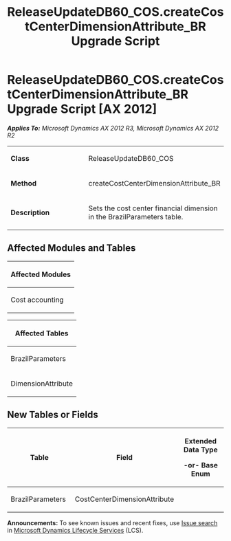 ﻿---
title: ReleaseUpdateDB60_COS.createCostCenterDimensionAttribute_BR Upgrade Script
TOCTitle: ReleaseUpdateDB60_COS.createCostCenterDimensionAttribute_BR Upgrade Script
ms:assetid: d7f32719-7108-66ef-44fc-bd686b3b8f23
ms:mtpsurl: https://msdn.microsoft.com/en-us/library/JJ687107(v=AX.60)
ms:contentKeyID: 49711555
ms.date: 05/18/2015
mtps_version: v=AX.60
---

# ReleaseUpdateDB60\_COS.createCostCenterDimensionAttribute\_BR Upgrade Script [AX 2012]


_**Applies To:** Microsoft Dynamics AX 2012 R3, Microsoft Dynamics AX 2012 R2_

<table>
<colgroup>
<col style="width: 50%" />
<col style="width: 50%" />
</colgroup>
<tbody>
<tr class="odd">
<td><p><strong>Class</strong></p></td>
<td><p>ReleaseUpdateDB60_COS</p></td>
</tr>
<tr class="even">
<td><p><strong>Method</strong></p></td>
<td><p>createCostCenterDimensionAttribute_BR</p></td>
</tr>
<tr class="odd">
<td><p><strong>Description</strong></p></td>
<td><p>Sets the cost center financial dimension in the BrazilParameters table.</p></td>
</tr>
</tbody>
</table>


## Affected Modules and Tables

<table>
<colgroup>
<col style="width: 100%" />
</colgroup>
<thead>
<tr class="header">
<th><p>Affected Modules</p></th>
</tr>
</thead>
<tbody>
<tr class="odd">
<td><p>Cost accounting</p></td>
</tr>
</tbody>
</table>


<table>
<colgroup>
<col style="width: 100%" />
</colgroup>
<thead>
<tr class="header">
<th><p>Affected Tables</p></th>
</tr>
</thead>
<tbody>
<tr class="odd">
<td><p>BrazilParameters</p></td>
</tr>
<tr class="even">
<td><p>DimensionAttribute</p></td>
</tr>
</tbody>
</table>


## New Tables or Fields

<table>
<colgroup>
<col style="width: 33%" />
<col style="width: 33%" />
<col style="width: 33%" />
</colgroup>
<thead>
<tr class="header">
<th><p>Table</p></th>
<th><p>Field</p></th>
<th><p>Extended Data Type</p>
<p>-or- Base Enum</p></th>
</tr>
</thead>
<tbody>
<tr class="odd">
<td><p>BrazilParameters</p></td>
<td><p>CostCenterDimensionAttribute</p></td>
<td><p></p></td>
</tr>
</tbody>
</table>

  
**Announcements:** To see known issues and recent fixes, use [Issue search](http://go.microsoft.com/fwlink/?linkid=389258) in [Microsoft Dynamics Lifecycle Services](http://go.microsoft.com/fwlink/?linkid=306505) (LCS).

